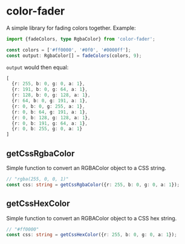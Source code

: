 # color-fader

A simple library for fading colors together. Example:

```ts
import {fadeColors, type RgbaColor} from 'color-fader';

const colors = ['#ff0000', '#0f0', '#0000ff'];
const output: RgbaColor[] = fadeColors(colors, 9);
```

`output` would then equal:

```ts
[
  {r: 255, b: 0, g: 0, a: 1},
  {r: 191, b: 0, g: 64, a: 1},
  {r: 128, b: 0, g: 128, a: 1},
  {r: 64, b: 0, g: 191, a: 1},
  {r: 0, b: 0, g: 255, a: 1},
  {r: 0, b: 64, g: 191, a: 1},
  {r: 0, b: 128, g: 128, a: 1},
  {r: 0, b: 191, g: 64, a: 1},
  {r: 0, b: 255, g: 0, a: 1}
]
```

## getCssRgbaColor

Simple function to convert an RGBAColor object to a CSS string.

```ts
// "rgba(255, 0, 0, 1)"
const css: string = getCssRgbaColor({r: 255, b: 0, g: 0, a: 1});
```

## getCssHexColor

Simple function to convert an RGBAColor object to a CSS hex string.

```ts
// "#ff0000"
const css: string = getCssHexColor({r: 255, b: 0, g: 0, a: 1});
```
